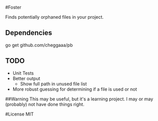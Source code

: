 #Foster

Finds potentially orphaned files in your project.

## Dependencies
go get github.com/cheggaaa/pb

## TODO
- Unit Tests
- Better output
    - Show full path in unused file list
- More robust guessing for determining if a file is used or not


##Warning
This may be useful, but it's a learning project. 
I may or may (probably) not have done things right.


#License
MIT

